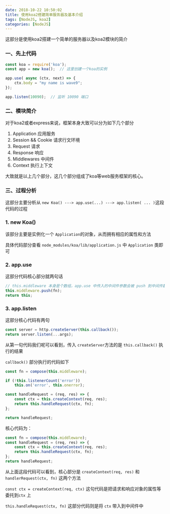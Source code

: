 ```yaml
---
date: 2018-10-22 10:50:02
title: 使用koa2搭建简单服务器及基本介绍
tags: [NodeJS, koa2]
categories: [NodeJS]
---
```


这部分是使用koa2搭建一个简单的服务器以及koa2模块的简介

### 一、先上代码

``` javascript
const koa = require('koa');
const app = new koa();  // 这里创建一个koa的实例

app.use( async (ctx, next) => {
    ctx.body = "my name is wave9";
});

app.listen(10090);  // 监听 10090 端口
```

### 二、模块简介

对于koa2或者express来说，框架本身大致可以分为如下几个部分

1. Application  应用服务
2. Session && Cookie  请求行文环境
3. Request  请求
4. Response  响应
5. Middlewares  中间件
6. Context  执行上下文

大致就是以上几个部分，这几个部分组成了koa等web服务框架的核心。

### 三、过程分析

这部分主要分析从 `new Koa() ---> app.use(...) ---> app.listen( ... )`这段代码的过程

### 1. new Koa()

该部分主要是实例化一个 `Application`的对象，从而拥有相应的属性和方法

具体代码部分查看 `node_modules/koa/lib/application.js` 中 `Application` 类即可



### 2. app.use

这部分代码核心部分就两句话

``` javascript
// this.middleware 本身是个数组，app.use 中传入的中间件参数会被 push 到中间件数组当中
this.middleware.push(fn);  
return this;
```



### 3. app.listen

这部分核心代码有两句

``` javascript
const server = http.createServer(this.callback());
return server.listen(...args);
```

从第一句代码我们呢可以看到，传入 `createServer`方法的是 `this.callback()` 执行的结果

`callback()` 部分执行的代码如下

``` javascript
const fn = compose(this.middleware);

if (!this.listenerCount('error')) 
    this.on('error', this.onerror);

const handleRequest = (req, res) => {
    const ctx = this.createContext(req, res);
    return this.handleRequest(ctx, fn);
};

return handleRequest;
```

核心代码为：

``` javascript
const fn = compose(this.middleware);
const handleRequest = (req, res) => {
    const ctx = this.createContext(req, res);
    return this.handleRequest(ctx, fn);
};
return handleRequest;
```

从上面这段代码可以看到，核心部分是 `createContext(req, res)` 和  `handlerRequest(ctx, fn)` 这两个方法

`const ctx = createContext(req, ctx)` 这句代码是把请求和响应对象的属性等委托到`ctx` 上

`this.handleRequest(ctx, fn)` 这部分代码则是将 `ctx` 带入到中间件中